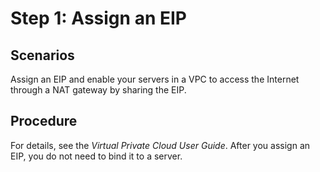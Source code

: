 # Step 1: Assign an EIP<a name="nat_qs_0002"></a>

## Scenarios<a name="section5753161817107"></a>

Assign an EIP and enable your servers in a VPC to access the Internet through a NAT gateway by sharing the EIP.

## Procedure<a name="section1262316945316"></a>

For details, see the  _Virtual Private Cloud User Guide_. After you assign an EIP, you do not need to bind it to a server.

